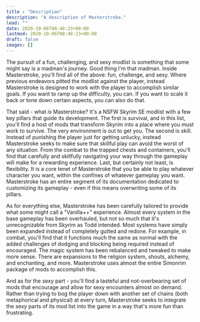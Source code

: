 ```yaml
---
title : "Description"
description: "A description of Masterstroke."
lead: ""
date: 2020-10-06T08:48:23+00:00
lastmod: 2020-10-06T08:48:23+00:00
draft: false
images: []
---
```



The pursuit of a fun, challenging, and sexy modlist is something that some might say is a madman's journey. Good thing I'm that madman. Inside Masterstroke, you'll find all of the above: fun, challenge, and sexy. Where previous endeavors pitted the modlist against the player, instead Masterstroke is designed to work with the player to accomplish similar goals. If you want to ramp up the difficulty, you can. If you want to scale it back or tone down certain aspects, you can also do that.

That said - what *is* Masterstroke? It's a NSFW Skyrim SE modlist with a few key pillars that guide its development. The first is survival, and in this list, you'll find a host of mods that transform Skyrim into a place where you must work to survive. The very environment is out to get you. The second is skill. Instead of punishing the player just for getting unlucky, instead Masterstroke seeks to make sure that skillful play can avoid the worst of any situation. From the combat to the trapped chests and containers, you'll find that carefully and skillfully navigating your way through the gameplay will make for a rewarding experience. Last, but certainly not least, is flexibility. It is a core tenet of Masterstroke that you be able to play whatever character you want, within the confines of whatever gameplay you want. Masterstroke has an entire segment of its documentation dedicated to customizing its gameplay - even if this means overwriting some of its pillars.

As for everything else, Masterstroke has been carefully tailored to provide what some might call a "Vanilla++" experience. Almost every system in the base gameplay has been overhauled, but not so much that it's unrecognizable from Skyrim as Todd intended. Most systems have simply been expanded instead of completely gutted and redone. For example, in combat, you'll find that it functions much the same as normal with the added challenges of dodging and blocking being required instead of encouraged. The magic system has been rebalanced and tweaked to make more sense. There are expansions to the religion system, shouts, alchemy, and enchanting, and more. Masterstroke uses almost the entire Simonrim package of mods to accomplish this.

And as for the sexy part - you'll find a tasteful and not-overbearing set of mods that encourage and allow for sexy encounters almost on demand. Rather than trying to bog the player down with another set of chains (both metaphorical and physical) at every turn, Masterstroke seeks to integrate the sexy parts of its mod list into the game in a way that's more fun than frustrating.